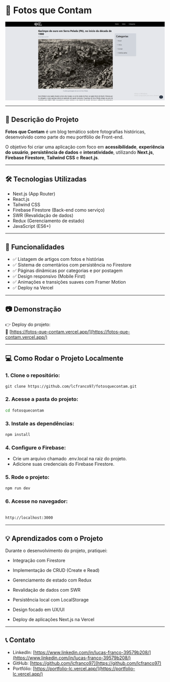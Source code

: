 # 📸 Fotos que Contam

![FilmFlow Screenshot](./fqc-print.png) 

---

## 📌 Descrição do Projeto

**Fotos que Contam** é um blog temático sobre fotografias históricas, desenvolvido como parte do meu portfólio de Front-end.  

O objetivo foi criar uma aplicação com foco em **acessibilidade**, **experiência do usuário**, **persistência de dados** e **interatividade**, utilizando **Next.js**, **Firebase Firestore**, **Tailwind CSS** e **React.js**.


---

## 🛠️ Tecnologias Utilizadas

- Next.js (App Router)
- React.js
- Tailwind CSS
- Firebase Firestore (Back-end como serviço)
- SWR (Revalidação de dados)
- Redux (Gerenciamento de estado)
- JavaScript (ES6+)

---

## 🚀 Funcionalidades

- ✅ Listagem de artigos com fotos e histórias
- ✅ Sistema de comentários com persistência no Firestore
- ✅ Páginas dinâmicas por categorias e por postagem
- ✅ Design responsivo (Mobile First)
- ✅ Animações e transições suaves com Framer Motion
- ✅ Deploy na Vercel

---

## 📷 Demonstração

👉 Deploy do projeto:  
🔗 [https://fotos-que-contam.vercel.app/](https://fotos-que-contam.vercel.app/)

---

## 💻 Como Rodar o Projeto Localmente

### 1. Clone o repositório:

```shell
git clone https://github.com/lcfranco97/fotosquecontam.git
```

### 2. Acesse a pasta do projeto:
```bash
cd fotosquecontam
```

### 3. Instale as dependências:
```bash
npm install
```

### 4. Configure o Firebase:
- Crie um arquivo chamado .env.local na raiz do projeto.
- Adicione suas credenciais do Firebase Firestore.

### 5. Rode o projeto:
```bash
npm run dev
```

### 6. Acesse no navegador:
```bash

http://localhost:3000
```

---

## 💡 Aprendizados com o Projeto
Durante o desenvolvimento do projeto, pratiquei:

- Integração com Firestore

- Implementação de CRUD (Create e Read)

- Gerenciamento de estado com Redux

- Revalidação de dados com SWR

- Persistência local com LocalStorage

- Design focado em UX/UI

- Deploy de aplicações Next.js na Vercel

---

## 📞 Contato

- LinkedIn: [https://www.linkedin.com/in/lucas-franco-39579b208/](https://www.linkedin.com/in/lucas-franco-39579b208/)
- GitHub: [https://github.com/lcfranco97](https://github.com/lcfranco97)
- Portfólio: [https://portfolio-lc.vercel.app/](https://portfolio-lc.vercel.app/)

